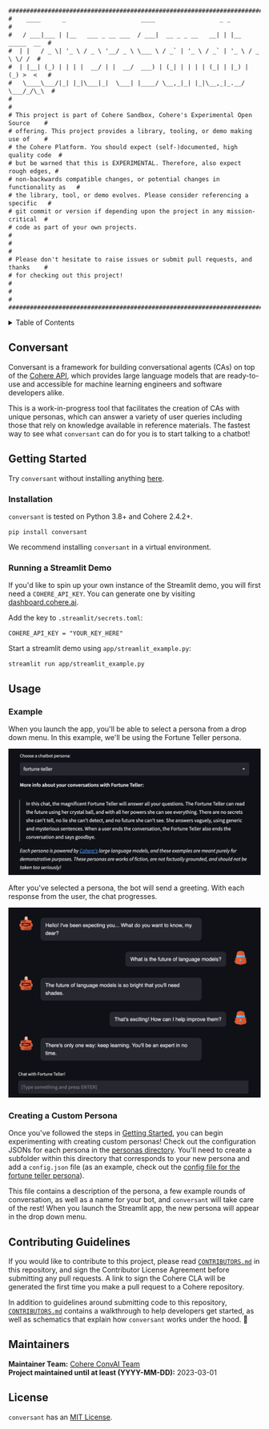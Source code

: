 ```
################################################################################
#    ____      _                     ____                  _ _                 #
#   / ___|___ | |__   ___ _ __ ___  / ___|  __ _ _ __   __| | |__   _____  __  #
#  | |   / _ \| '_ \ / _ \ '__/ _ \ \___ \ / _` | '_ \ / _` | '_ \ / _ \ \/ /  #
#  | |__| (_) | | | |  __/ | |  __/  ___) | (_| | | | | (_| | |_) | (_) >  <   #
#   \____\___/|_| |_|\___|_|  \___| |____/ \__,_|_| |_|\__,_|_.__/ \___/_/\_\  #
#                                                                              #
# This project is part of Cohere Sandbox, Cohere's Experimental Open Source    #
# offering. This project provides a library, tooling, or demo making use of    #
# the Cohere Platform. You should expect (self-)documented, high quality code  #
# but be warned that this is EXPERIMENTAL. Therefore, also expect rough edges, #
# non-backwards compatible changes, or potential changes in functionality as   #
# the library, tool, or demo evolves. Please consider referencing a specific   #
# git commit or version if depending upon the project in any mission-critical  #
# code as part of your own projects.                                           #
#                                                                              #
# Please don't hesitate to raise issues or submit pull requests, and thanks    #
# for checking out this project!                                               #
#                                                                              #
################################################################################
```

<!-- TABLE OF CONTENTS -->
<details>
  <summary>Table of Contents</summary>
  <ol>
    <li>
      <a href="#conversant">Conversant</a>
    </li>
    <li>
      <a href="#getting-started">Getting Started</a>
      <ul>
        <li><a href="#installation">Installation</a></li>
        <li><a href="#running-a-streamlit-demo">Running a Streamlit Demo</a></li>
      </ul>
    </li>
    <li>
        <a href="#usage">Usage</a>
            <ul>
                <li><a href="#example">Example</a></li>
                <li><a href="#creating-a-custom-persona">Creating a Custom Persona</a></li>
            </ul>
    </li>
    <li><a href="#contributing-guidelines">Contributing Guidelines</a></li>
    <li><a href="#maintainers">Maintainers</a></li>
    <li><a href="#license">License</a></li>
  </ol>
</details>



## Conversant
Conversant is a framework for building conversational agents (CAs) on top of the [Cohere API](https://docs.cohere.ai/), which provides large language models that are ready-to-use and accessible for machine learning engineers and software developers alike. 

This is a work-in-progress tool that facilitates the creation of CAs with unique personas, which can answer a variety of user queries including those that rely on knowledge available in reference materials. The fastest way to see what `conversant` can do for you is to start talking to a chatbot! 

## Getting Started

Try `conversant` without installing anything [here](https://cohere-ai-sandbox-conversant-lib-appstreamlit-example-hgyk4x.streamlitapp.com/).

### Installation
`conversant` is tested on Python 3.8+ and Cohere 2.4.2+.

```
pip install conversant
```

We recommend installing `conversant` in a virtual environment.

### Running a Streamlit Demo
If you'd like to spin up your own instance of the Streamlit demo, you will first need a `COHERE_API_KEY`. 
You can generate one by visiting [dashboard.cohere.ai](https://dashboard.cohere.ai). 

Add the key to `.streamlit/secrets.toml`:
```
COHERE_API_KEY = "YOUR_KEY_HERE"
```

Start a streamlit demo using `app/streamlit_example.py`:
```
streamlit run app/streamlit_example.py
```

## Usage

### Example

When you launch the app, you'll be able to select a persona from a drop down menu. In this example, we'll be using the Fortune Teller persona.

![Screenshot showing the description of the Fortune Teller persona, as well as a disclaimer about the demo nature of these personas.](images/fortune-teller-setup.png)

After you've selected a persona, the bot will send a greeting. With each response from the user, the chat progresses.

![Screenshot showing an exchange between a Fortune Teller chatbot and a user.](images/fortune-teller-chat.png)

### Creating a Custom Persona
Once you've followed the steps in [Getting Started](#getting-started), you can begin experimenting with creating custom personas! Check out the configuration JSONs for each persona in the [personas directory](/conversant/personas/). You'll need to create a subfolder within this directory that corresponds to your new persona and add a `config.json` file (as an example, check out the [config file for the fortune teller persona](/conversant/personas/fortune-teller/config.json)). 

This file contains a description of the persona, a few example rounds of conversation, as well as a name for your bot, and `conversant` will take care of the rest! When you launch the Streamlit app, the new persona will appear in the drop down menu.

## Contributing Guidelines
If you would like to contribute to this project, please read [`CONTRIBUTORS.md`](CONTRIBUTORS.md)
in this repository, and sign the Contributor License Agreement before submitting
any pull requests. A link to sign the Cohere CLA will be generated the first time 
you make a pull request to a Cohere repository.

In addition to guidelines around submitting code to this repository, [`CONTRIBUTORS.md`](CONTRIBUTORS.md) contains a walkthrough to help developers get started, as well as schematics that explain how `conversant` works under the hood. :wrench:

## Maintainers
**Maintainer Team:** [Cohere ConvAI Team](mailto:convai@cohere.com) \
**Project maintained until at least (YYYY-MM-DD):** 2023-03-01

## License
`conversant` has an [MIT License](LICENSE).